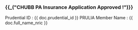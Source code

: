 <h3>{{_("CHUBB PA Insurance Application Approved !")}}</h3>

Prudential ID 	   : {{ doc.prudential_id }}
PRULIA Member Name : {{ doc.full_name_nric }}


